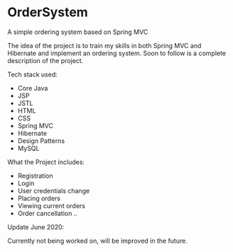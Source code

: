 # OrderSystem
A simple ordering system based on Spring MVC

The idea of the project is to train my skills in both Spring MVC and Hibernate and implement an ordering system.
Soon to follow is a complete description of the project.


Tech stack used:

* Core Java
* JSP
* JSTL
* HTML
* CSS
* Spring MVC
* Hibernate
* Design Patterns
* MySQL

What the Project includes:

* Registration
* Login
* User credentials change
* Placing orders
* Viewing current orders
* Order cancellation
..

Update June 2020:

Currently not being worked on, will be improved in the future.


